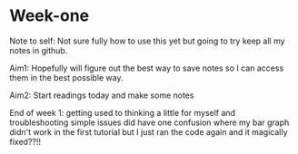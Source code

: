 # Week-one

Note to self: Not sure fully how to use this yet but going to try keep all my notes in github.

Aim1: Hopefully will figure out the best way to save notes so I can access them in the best possible way. 

Aim2: Start readings today and make some notes


End of week 1: getting used to thinking a little for myself and troubleshooting simple issues
did have one confusion where my bar graph didn't work in the first tutorial but I just ran the code again and it magically fixed??!!
